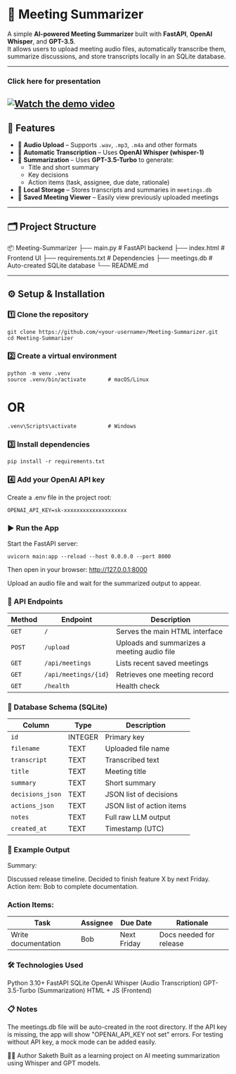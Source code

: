 

# 🧠 Meeting Summarizer

A simple **AI-powered Meeting Summarizer** built with **FastAPI**, **OpenAI Whisper**, and **GPT-3.5**.  
It allows users to upload meeting audio files, automatically transcribe them, summarize discussions, and store transcripts locally in an SQLite database.

---

### Click here for presentation
[![Watch the demo video](https://img.shields.io/badge/▶️%20Watch%20Demo%20Video-blue?style=for-the-badge)](https://drive.google.com/file/d/1HgLhJy073BVfJcz_bZ3jjbFj5VUiGtm1/view?usp=sharing)
---
## 🚀 Features
- 🎤 **Audio Upload** – Supports `.wav`, `.mp3`, `.m4a` and other formats  
- 🧾 **Automatic Transcription** – Uses **OpenAI Whisper (whisper-1)**  
- 🧠 **Summarization** – Uses **GPT-3.5-Turbo** to generate:
  - Title and short summary  
  - Key decisions  
  - Action items (task, assignee, due date, rationale)  
- 💾 **Local Storage** – Stores transcripts and summaries in `meetings.db`  
- 🔎 **Saved Meeting Viewer** – Easily view previously uploaded meetings  

---

## 🗂️ Project Structure
📦 Meeting-Summarizer
├── main.py # FastAPI backend
├── index.html # Frontend UI
├── requirements.txt # Dependencies
├── meetings.db # Auto-created SQLite database
└── README.md


---

## ⚙️ Setup & Installation

### 1️⃣ Clone the repository
```
git clone https://github.com/<your-username>/Meeting-Summarizer.git
cd Meeting-Summarizer
```
### 2️⃣ Create a virtual environment
```
python -m venv .venv
source .venv/bin/activate       # macOS/Linux
```
# OR
```
.venv\Scripts\activate          # Windows
```

### 3️⃣ Install dependencies
``` 
pip install -r requirements.txt
```

### 4️⃣ Add your OpenAI API key
Create a .env file in the project root:
```
OPENAI_API_KEY=sk-xxxxxxxxxxxxxxxxxxxx
```
### ▶️ Run the App
Start the FastAPI server:
```
uvicorn main:app --reload --host 0.0.0.0 --port 8000
```
Then open in your browser: http://127.0.0.1:8000

Upload an audio file and wait for the summarized output to appear.


### 🧩 API Endpoints

| Method | Endpoint             | Description                                 |
| ------ | -------------------- | ------------------------------------------- |
| `GET`  | `/`                  | Serves the main HTML interface              |
| `POST` | `/upload`            | Uploads and summarizes a meeting audio file |
| `GET`  | `/api/meetings`      | Lists recent saved meetings                 |
| `GET`  | `/api/meetings/{id}` | Retrieves one meeting record                |
| `GET`  | `/health`            | Health check                                |

### 💾 Database Schema (SQLite)

| Column           | Type    | Description               |
| ---------------- | ------- | ------------------------- |
| `id`             | INTEGER | Primary key               |
| `filename`       | TEXT    | Uploaded file name        |
| `transcript`     | TEXT    | Transcribed text          |
| `title`          | TEXT    | Meeting title             |
| `summary`        | TEXT    | Short summary             |
| `decisions_json` | TEXT    | JSON list of decisions    |
| `actions_json`   | TEXT    | JSON list of action items |
| `notes`          | TEXT    | Full raw LLM output       |
| `created_at`     | TEXT    | Timestamp (UTC)           |


### 🧠 Example Output

Summary:

Discussed release timeline. Decided to finish feature X by next Friday.
Action item: Bob to complete documentation.


### Action Items:

| Task                | Assignee | Due Date    | Rationale               |
| ------------------- | -------- | ----------- | ----------------------- |
| Write documentation | Bob      | Next Friday | Docs needed for release |

### 🛠️ Technologies Used

Python 3.10+
FastAPI
SQLite
OpenAI Whisper (Audio Transcription)
GPT-3.5-Turbo (Summarization)
HTML + JS (Frontend)

### 📋 Notes
The meetings.db file will be auto-created in the root directory.
If the API key is missing, the app will show "OPENAI_API_KEY not set" errors.
For testing without API key, a mock mode can be added easily.

🧑‍💻 Author
Saketh
Built as a learning project on AI meeting summarization using Whisper and GPT models.
